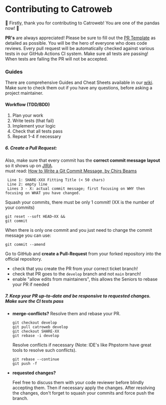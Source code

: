 # Contributing to Catroweb

:tada: Firstly, thank you for contributing to Catroweb! You are one of the pandas now! :tada:

**PR's** are always appreciated! Please be sure to fill out the
[PR Template](https://github.com/Catrobat/Catroweb-Symfony/blob/develop/.github/pull_request_template.md)
as detailed as possible. You will be the hero of everyone who does code reviews. Every pull request will be automatically
checked against various tests in our GitHub Actions CI system. Make sure all tests are passing!
When tests are failing the PR will not be accepted.

### Guides

There are comprehensive Guides and Cheat Sheets available in our [wiki](https://github.com/Catrobat/Catroweb-Symfony/wiki/).
Make sure to check them out if you have any questions, before asking a project maintainer.

#### Workflow (TDD/BDD)

1. Plan your work
2. Write tests (that fail)
3. Implement your logic
4. Check that all tests pass
5. Repeat 1-4 if necessary

##### 6. Create a Pull Request:

Also, make sure that every commit has the **correct commit message layout** so it shows up on [JIRA](https://jira.catrob.at/).<br/>
must read: [How to Write a Git Commit Message, by Chirs Beams](http://chris.beams.io/posts/git-commit/)

```
 Line 1: SHARE-XXX Fitting Title (< 50 chars)
 Line 2: empty line
 Lines 3 - X: actual commit message; first focusing on WHY then focusing on WHAT you have changed.
```

Squash your commits, there must be only 1 commit! (XX is the number of your commits)

```
git reset --soft HEAD~XX &&
git commit
```

When there is only one commit and you just need to change the commit message you can use:

```
git commit --amend
```

Go to GitHub and **create a Pull-Request** from your forked repository into the official repository.<br/>

- check that you create the PR from your correct ticket branch!
- check that PR goes to the `develop` branch and not `main` branch!
- enable "allow edits from maintainers", this allows the Seniors to rebase your PR if needed

##### 7. Keep your PR up-to-date and be responsive to requested changes. Make sure the CI tests pass

- **merge-conflicts?** Resolve them and rebase your PR.<br/>

  ```
  git checkout develop
  git pull catroweb develop
  git checkout SHARE-XX
  git rebase -i develop
  ```

  Resolve conflicts if necessary (Note: IDE's like Phpstorm have great tools to resolve such conflicts).

  ```
  git rebase --continue
  git push -f
  ```

- **requested changes?**

  Feel free to discuss them with your code reviewer before blindly accepting them.
  Then if necessary apply the changes.
  After resolving the changes, don't forget to squash your commits and force push the branch.
